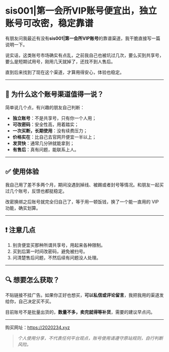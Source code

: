 

# sis001|第一会所VIP账号便宜出，独立账号可改密，稳定靠谱

有朋友问我最近有没有**sis001|第一会所VIP账号**的靠谱渠道，我干脆直接写一篇说明一下。

说实话，这类账号市场确实有点乱，之前我自己也被坑过几次，要么买到共享号，要么是短期试用号，刚用几天就掉了，还找不到人售后。

直到后来找到了现在这个渠道，才算用得安心，体验也稳定。

---

## 📌 为什么这个账号渠道值得一说？

简单说几个点，有兴趣的朋友自己判断：

- **独立账号**：不是共享号，只有你一个人用；
- **可改密码**：安全性高，用着踏实；
- **一次买断，长期使用**：没有续费压力；
- **价格实在**：比自己去官网开便宜一半以上；
- **发货快**：通常几分钟就能拿到；
- **有售后**：真有问题，能联系上人。

---

## ✅ 使用体验

我自己用了差不多两个月，期间没遇到掉线、被踢或者封号等情况。和朋友一起买过几个账号，反馈也都挺稳定。

改密换绑之后账号就完全归自己了，等于用一顿饭钱，换了一个能一直用的 VIP 功能，确实划算。

---

## ❗ 注意几点

1. 别贪便宜买那种所谓共享号，用起来各种限制。
2. 买到后第一时间改密码，避免被扫号。
3. 问清楚售后问题，不然后续有问题没人处理。

---

## 🔍 想要怎么获取？

不贴链接不挂广告。如果你正好也想买，**可以私信或评论留言**，我把我用的渠道发给你，自己决定买不买。

目前账号不是批量出货的，**数量不多，卖完就得等补货**，需要的建议早点问。

---
购买网址：https://2020234.xyz

> _个人使用分享，不代表任何平台观点，账号使用请遵守原站规则，自行判断风险。_
